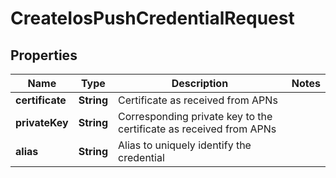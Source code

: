 

# CreateIosPushCredentialRequest


## Properties

Name | Type | Description | Notes
------------ | ------------- | ------------- | -------------
**certificate** | **String** | Certificate as received from APNs | 
**privateKey** | **String** | Corresponding private key to the certificate as received from APNs | 
**alias** | **String** | Alias to uniquely identify the credential | 



